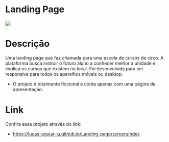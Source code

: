# Landing Page

<img src="https://user-images.githubusercontent.com/108820269/222260631-b2d13ada-984c-424a-aa08-eb04eaf29b87.png">

# Descrição

Uma landing page que faz chamada para uma escola de cursos de circo. A plataforma busca instruir o futuro aluno a conhecer melhor a unidade e explica os cursos que existem no local. Foi desenvolvida para ser responsiva para todos os aparelhos móveis ou desktop.
* O projeto é totalmente ficcional e conta apenas com uma página de apresentação.

# Link

Confira esse projeto através do link:
* https://lucas-aguiar-la.github.io/Landing-page/screen/index
